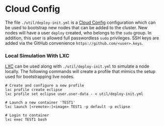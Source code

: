 # Cloud Config

The file `./util/deploy-init.yml` is a [Cloud Config](http://cloudinit.readthedocs.io/en/latest/index.html)
configuration which can be used to bootstrap new nodes that can be added to the
cluster. New nodes will have a user `deploy` created, who belongs to the `sudo`
group. In addition, this user is allowed full passwordless `sudo` privileges.
SSH keys are added via the GitHub convenience `https://github.com/<user>.keys`.

### Local Simulation With LXC

[LXC](https://linuxcontainers.org/) can be used along with `./util/deploy-init.yml`
to simulate a node locally. The following commands will create a profile that
mimics the setup used for bootstrapping live nodes.

```
# Create and configure a new profile
lxc profile create eclipse
lxc profile set eclipse user.user-data - < util/deploy-init.yml

# Launch a new container 'TEST1'
lxc launch [<remote>:]<image> TEST1 -p default -p eclipse

# Login to container
lxc exec TEST1 bash
```
